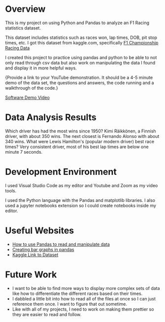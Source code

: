 # Overview

This is my project on using Python and Pandas to analyze an F1 Racing statistics dataset.

This dataset includes statistics such as races won, lap times, DOB, pit stop times, etc. I got this dataset from kaggle.com, specifically [F1 Championship Racing Data](https://www.kaggle.com/datasets/rohanrao/formula-1-world-championship-1950-2020)

I created this project to practice using pandas and python to be able to not only read through csv data but also work on manipulating the data I found and display
it in more helpful ways.

{Provide a link to your YouTube demonstration.  It should be a 4-5 minute demo of the data set, the questions and answers, the code running and a walkthrough of the code.}

[Software Demo Video](http://youtube.link.goes.here)

# Data Analysis Results

Which driver has had the most wins since 1950?
Kimi Räikkönen, a Finnish driver, with about 350 wins. The next closest is Fernando Alonso with about 340 wins. 
What were Lewis Hamilton's (popular modern driver) best race times?
Very consistent driver, most of his best lap times are below one minute 7 seconds.

# Development Environment

I used Visual Studio Code as my editor and Youtube and Zoom as my video tools.

I used the Python language with the Pandas and matplotlib libraries. I also used a jupyter notebooks extension so I could create notebooks inside
my editor.

# Useful Websites

* [How to use Pandas to read and manipulate data](https://pandas.pydata.org/docs/getting_started/intro_tutorials/04_plotting.html)
* [Creating bar graphs in pandas](https://pandas.pydata.org/docs/reference/api/pandas.DataFrame.plot.bar.html)
* [Kaggle Link to Dataset](https://www.kaggle.com/datasets/rohanrao/formula-1-world-championship-1950-2020)

# Future Work

* I want to be able to find more ways to display more complex sets of data like how to differentiate the different races based on their times.
* I dabbled a little bit into how to read all of the files at once so I can just reference them once. I want to figure that out sometime.
* Like with all of my projects, I need to work on making them prettier so they are easier to read and follow.
